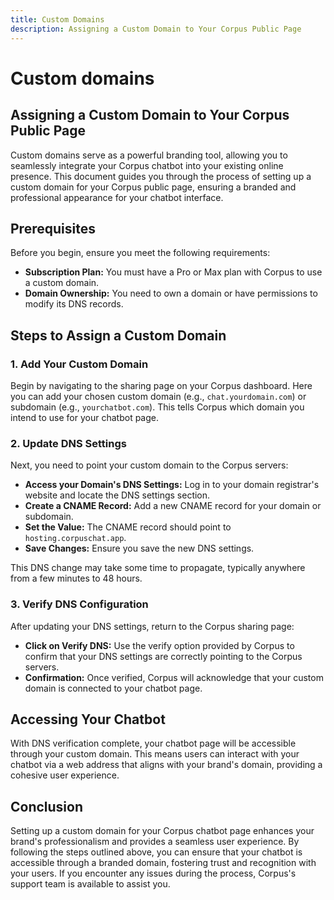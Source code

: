 ```yaml
---
title: Custom Domains
description: Assigning a Custom Domain to Your Corpus Public Page
---
```


# Custom domains
## Assigning a Custom Domain to Your Corpus Public Page

Custom domains serve as a powerful branding tool, allowing you to seamlessly integrate your Corpus chatbot into your existing online presence. This document guides you through the process of setting up a custom domain for your Corpus public page, ensuring a branded and professional appearance for your chatbot interface.

## Prerequisites

Before you begin, ensure you meet the following requirements:

- **Subscription Plan:** You must have a Pro or Max plan with Corpus to use a custom domain.
- **Domain Ownership:** You need to own a domain or have permissions to modify its DNS records.

## Steps to Assign a Custom Domain

### 1. Add Your Custom Domain

Begin by navigating to the sharing page on your Corpus dashboard. Here you can add your chosen custom domain (e.g., `chat.yourdomain.com`) or subdomain (e.g., `yourchatbot.com`). This tells Corpus which domain you intend to use for your chatbot page.

### 2. Update DNS Settings

Next, you need to point your custom domain to the Corpus servers:

- **Access your Domain's DNS Settings:** Log in to your domain registrar's website and locate the DNS settings section.
- **Create a CNAME Record:** Add a new CNAME record for your domain or subdomain.
- **Set the Value:** The CNAME record should point to `hosting.corpuschat.app`.
- **Save Changes:** Ensure you save the new DNS settings.

This DNS change may take some time to propagate, typically anywhere from a few minutes to 48 hours.

### 3. Verify DNS Configuration

After updating your DNS settings, return to the Corpus sharing page:

- **Click on Verify DNS:** Use the verify option provided by Corpus to confirm that your DNS settings are correctly pointing to the Corpus servers.
- **Confirmation:** Once verified, Corpus will acknowledge that your custom domain is connected to your chatbot page.

## Accessing Your Chatbot

With DNS verification complete, your chatbot page will be accessible through your custom domain. This means users can interact with your chatbot via a web address that aligns with your brand's domain, providing a cohesive user experience.

## Conclusion

Setting up a custom domain for your Corpus chatbot page enhances your brand's professionalism and provides a seamless user experience. By following the steps outlined above, you can ensure that your chatbot is accessible through a branded domain, fostering trust and recognition with your users. If you encounter any issues during the process, Corpus's support team is available to assist you.
